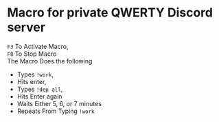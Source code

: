 # Macro for private QWERTY Discord server
`F3` To Activate Macro, <br />
`F8` To Stop Macro <br />
The Macro Does the following <br />
- Types `!work`, <br />
- Hits enter, <br />
- Types `!dep all`, <br />
- Hits Enter again <br />
- Waits Either 5, 6, or 7 minutes <br />
- Repeats From Typing `!work` <br />
